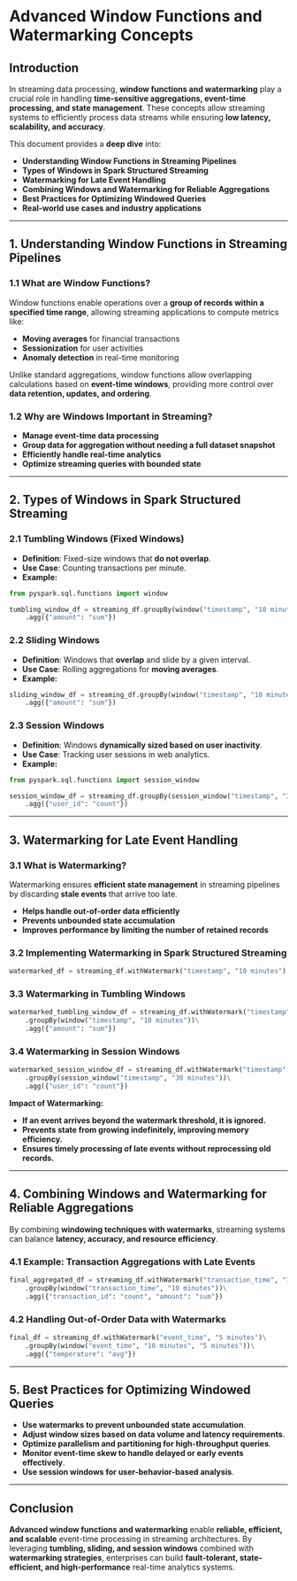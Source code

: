 # **Advanced Window Functions and Watermarking Concepts**

## **Introduction**
In streaming data processing, **window functions and watermarking** play a crucial role in handling **time-sensitive aggregations, event-time processing, and state management**. These concepts allow streaming systems to efficiently process data streams while ensuring **low latency, scalability, and accuracy**.

This document provides a **deep dive** into:
- **Understanding Window Functions in Streaming Pipelines**
- **Types of Windows in Spark Structured Streaming**
- **Watermarking for Late Event Handling**
- **Combining Windows and Watermarking for Reliable Aggregations**
- **Best Practices for Optimizing Windowed Queries**
- **Real-world use cases and industry applications**

---

## **1. Understanding Window Functions in Streaming Pipelines**
### **1.1 What are Window Functions?**
Window functions enable operations over a **group of records within a specified time range**, allowing streaming applications to compute metrics like:
- **Moving averages** for financial transactions
- **Sessionization** for user activities
- **Anomaly detection** in real-time monitoring

Unlike standard aggregations, window functions allow overlapping calculations based on **event-time windows**, providing more control over **data retention, updates, and ordering**.

### **1.2 Why are Windows Important in Streaming?**
- **Manage event-time data processing**
- **Group data for aggregation without needing a full dataset snapshot**
- **Efficiently handle real-time analytics**
- **Optimize streaming queries with bounded state**

---

## **2. Types of Windows in Spark Structured Streaming**
### **2.1 Tumbling Windows (Fixed Windows)**
- **Definition**: Fixed-size windows that **do not overlap**.
- **Use Case**: Counting transactions per minute.
- **Example:**
```python
from pyspark.sql.functions import window

tumbling_window_df = streaming_df.groupBy(window("timestamp", "10 minutes"))\
    .agg({"amount": "sum"})
```

### **2.2 Sliding Windows**
- **Definition**: Windows that **overlap** and slide by a given interval.
- **Use Case**: Rolling aggregations for **moving averages**.
- **Example:**
```python
sliding_window_df = streaming_df.groupBy(window("timestamp", "10 minutes", "5 minutes"))\
    .agg({"amount": "sum"})
```

### **2.3 Session Windows**
- **Definition**: Windows **dynamically sized based on user inactivity**.
- **Use Case**: Tracking user sessions in web analytics.
- **Example:**
```python
from pyspark.sql.functions import session_window

session_window_df = streaming_df.groupBy(session_window("timestamp", "30 minutes"))\
    .agg({"user_id": "count"})
```

---

## **3. Watermarking for Late Event Handling**
### **3.1 What is Watermarking?**
Watermarking ensures **efficient state management** in streaming pipelines by discarding **stale events** that arrive too late.

- **Helps handle out-of-order data efficiently**
- **Prevents unbounded state accumulation**
- **Improves performance by limiting the number of retained records**

### **3.2 Implementing Watermarking in Spark Structured Streaming**
```python
watermarked_df = streaming_df.withWatermark("timestamp", "10 minutes")
```

### **3.3 Watermarking in Tumbling Windows**
```python
watermarked_tumbling_window_df = streaming_df.withWatermark("timestamp", "10 minutes")\
    .groupBy(window("timestamp", "10 minutes"))\
    .agg({"amount": "sum"})
```

### **3.4 Watermarking in Session Windows**
```python
watermarked_session_window_df = streaming_df.withWatermark("timestamp", "30 minutes")\
    .groupBy(session_window("timestamp", "30 minutes"))\
    .agg({"user_id": "count"})
```

**Impact of Watermarking:**
- **If an event arrives beyond the watermark threshold, it is ignored.**
- **Prevents state from growing indefinitely, improving memory efficiency.**
- **Ensures timely processing of late events without reprocessing old records.**

---

## **4. Combining Windows and Watermarking for Reliable Aggregations**
By combining **windowing techniques with watermarks**, streaming systems can balance **latency, accuracy, and resource efficiency**.

### **4.1 Example: Transaction Aggregations with Late Events**
```python
final_aggregated_df = streaming_df.withWatermark("transaction_time", "10 minutes")\
    .groupBy(window("transaction_time", "10 minutes"))\
    .agg({"transaction_id": "count", "amount": "sum"})
```

### **4.2 Handling Out-of-Order Data with Watermarks**
```python
final_df = streaming_df.withWatermark("event_time", "5 minutes")\
    .groupBy(window("event_time", "10 minutes", "5 minutes"))\
    .agg({"temperature": "avg"})
```

---

## **5. Best Practices for Optimizing Windowed Queries**
- **Use watermarks to prevent unbounded state accumulation**.
- **Adjust window sizes based on data volume and latency requirements**.
- **Optimize parallelism and partitioning for high-throughput queries**.
- **Monitor event-time skew to handle delayed or early events effectively**.
- **Use session windows for user-behavior-based analysis**.

---

## **Conclusion**
**Advanced window functions and watermarking** enable **reliable, efficient, and scalable** event-time processing in streaming architectures. By leveraging **tumbling, sliding, and session windows** combined with **watermarking strategies**, enterprises can build **fault-tolerant, state-efficient, and high-performance** real-time analytics systems.


